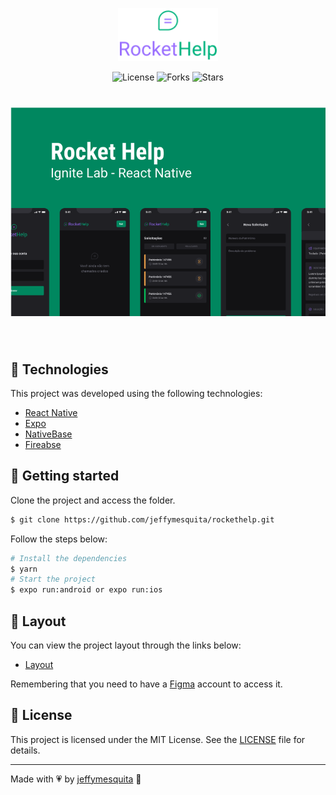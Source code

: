 <p align="center">
  <img alt="gameplay" src=".github/Logo.png" width="160px">
</p>

<div align="center">
  <img  src="https://img.shields.io/static/v1?label=license&message=MIT&color=9967F4&labelColor=11DF7B" alt="License">

  <img src="https://img.shields.io/github/forks/jeffymesquita/trilhareactnativenlw6?label=forks&message=MIT&color=9967F4&labelColor=11DF7B" alt="Forks">     

  <img src="https://img.shields.io/github/stars/jeffymesquita/trilhareactnativenlw6?label=stars&message=MIT&color=9967F4&labelColor=11DF7B" alt="Stars">
</div>

<h1 align="center">
    <img alt="rocketHelp" title="Gameplay" src=".github/rocketHelp.png" />
</h1>

<br>

## 🧪 Technologies

This project was developed using the following technologies:

- [React Native](https://reactnative.dev/)
- [Expo](https://expo.io/)
- [NativeBase](https://nativebase.io)
- [Fireabse](https://firebase.google.com/?hl=pt)

## 🚀 Getting started

Clone the project and access the folder.

```bash
$ git clone https://github.com/jeffymesquita/rockethelp.git
```

Follow the steps below:
```bash
# Install the dependencies
$ yarn
# Start the project
$ expo run:android or expo run:ios
```

## 🔖 Layout

You can view the project layout through the links below:

- [Layout](https://www.figma.com/community/file/1130846653327904117/duplicate) 

Remembering that you need to have a [Figma](http://figma.com/) account to access it.

## 📝 License

This project is licensed under the MIT License. See the [LICENSE](LICENSE) file for details.

---

Made with :heartpulse: by [jeffymesquita](...) 👋
